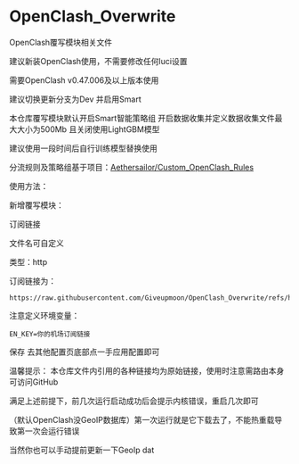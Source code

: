 # OpenClash_Overwrite
OpenClash覆写模块相关文件

建议新装OpenClash使用，不需要修改任何luci设置

需要OpenClash	v0.47.006及以上版本使用

建议切换更新分支为Dev 并启用Smart

本仓库覆写模块默认开启Smart智能策略组 开启数据收集并定义数据收集文件最大大小为500Mb 且关闭使用LightGBM模型

建议使用一段时间后自行训练模型替换使用

分流规则及策略组基于项目：[Aethersailor/Custom_OpenClash_Rules](https://github.com/Aethersailor/Custom_OpenClash_Rules.git)

使用方法：

新增覆写模块：

订阅链接

文件名可自定义

类型：http

订阅链接为：
```
https://raw.githubusercontent.com/Giveupmoon/OpenClash_Overwrite/refs/heads/main/Overwrite/Giveup_Overwrite.conf
```
注意定义环境变量：
```
EN_KEY=你的机场订阅链接
```
保存 去其他配置页底部点一手应用配置即可


温馨提示：
本仓库文件内引用的各种链接均为原始链接，使用时注意需路由本身可访问GitHub

满足上述前提下，前几次运行启动成功后会提示内核错误，重启几次即可

（默认OpenClash没GeoIP数据库）第一次运行就是它下载去了，不能热重载导致第一次会运行错误

当然你也可以手动提前更新一下GeoIp dat
